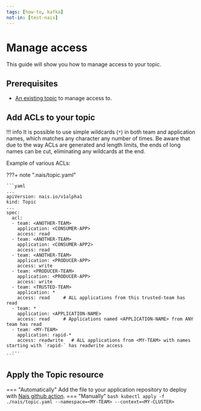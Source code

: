 ```yaml
---
tags: [how-to, kafka]
not-in: [test-nais]
---
```


# Manage access

This guide will show you how to manage access to your topic.

## Prerequisites

- [An existing topic](create.md) to manage access to.

## Add ACLs to your topic

!!! info
    It is possible to use simple wildcards (`*`) in both team and application names, which matches any character any number of times.
    Be aware that due to the way ACLs are generated and length limits, the ends of long names can be cut, eliminating any wildcards at the end.

Example of various ACLs:

???+ note ".nais/topic.yaml"

    ```yaml
    ...
    apiVersion: nais.io/v1alpha1
    kind: Topic
    ...
    spec:
      acl:
      - team: <ANOTHER-TEAM>
        application: <CONSUMER-APP>
        access: read
      - team: <ANOTHER-TEAM>
        application: <CONSUMER-APP2>
        access: read
      - team: <ANOTHER-TEAM>
        application: <PRODUCER-APP> 
        access: write
      - team: <PRODUCER-TEAM>
        application: <PRODUCER-APP> 
        access: write
      - team: <TRUSTED-TEAM>
        application: *
        access: read     # ALL applications from this trusted-team has read
      - team: *
        application: <APPLICATION-NAME>
        access: read     # Applications named <APPLICATION-NAME> from ANY team has read
      - team: <MY-TEAM>
        application: rapid-*
        access: readwrite   # ALL applications from <MY-TEAM> with names starting with `rapid-` has readwrite access
      ...
    ```

## Apply the Topic resource
=== "Automatically"
    Add the file to your application repository to deploy with [Nais github action](../../../build/how-to/build-and-deploy.md).
=== "Manually"
    ```bash
    kubectl apply -f ./nais/topic.yaml --namespace=<MY-TEAM> --context=<MY-CLUSTER>
    ```
